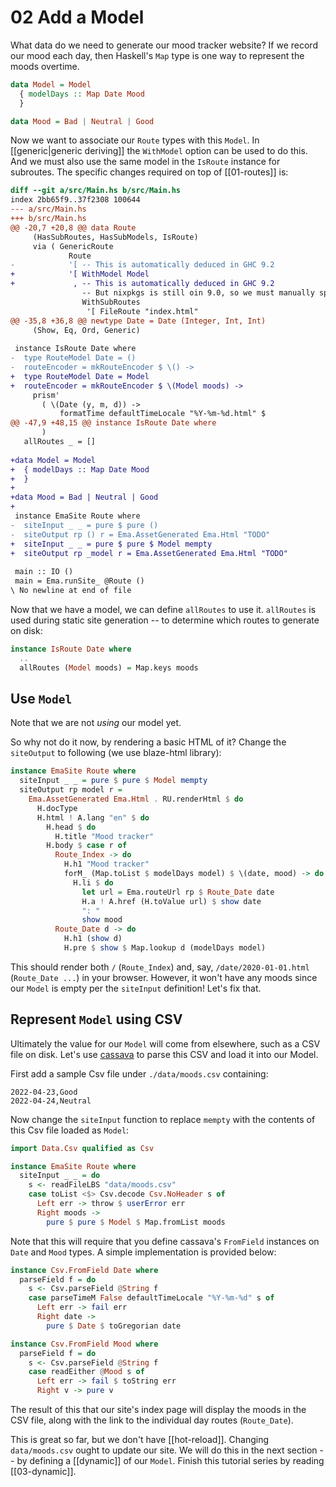 # 02 Add a Model

What data do we need to generate our mood tracker website? If we record our mood each day, then Haskell's `Map` type is one way to represent the moods overtime.

```haskell
data Model = Model 
  { modelDays :: Map Date Mood 
  }

data Mood = Bad | Neutral | Good
```

Now we want to associate our `Route` types with this `Model`. In [[generic|generic deriving]] the `WithModel` option can be used to do this. And we must also use the same model in the `IsRoute` instance for subroutes. The specific changes required on top of [[01-routes]] is:

```diff
diff --git a/src/Main.hs b/src/Main.hs
index 2bb65f9..37f2308 100644
--- a/src/Main.hs
+++ b/src/Main.hs
@@ -20,7 +20,8 @@ data Route
     (HasSubRoutes, HasSubModels, IsRoute)
     via ( GenericRoute
             Route
-            '[ -- This is automatically deduced in GHC 9.2
+            '[ WithModel Model
+             , -- This is automatically deduced in GHC 9.2
                -- But nixpkgs is still oin 9.0, so we must manually specify it.
                WithSubRoutes
                 '[ FileRoute "index.html"
@@ -35,8 +36,8 @@ newtype Date = Date (Integer, Int, Int)
     (Show, Eq, Ord, Generic)
 
 instance IsRoute Date where
-  type RouteModel Date = ()
-  routeEncoder = mkRouteEncoder $ \() ->
+  type RouteModel Date = Model
+  routeEncoder = mkRouteEncoder $ \(Model moods) ->
     prism'
       ( \(Date (y, m, d)) ->
           formatTime defaultTimeLocale "%Y-%m-%d.html" $
@@ -47,9 +48,15 @@ instance IsRoute Date where
       )
   allRoutes _ = []
 
+data Model = Model
+  { modelDays :: Map Date Mood
+  }
+
+data Mood = Bad | Neutral | Good
+
 instance EmaSite Route where
-  siteInput _ _ = pure $ pure ()
-  siteOutput rp () r = Ema.AssetGenerated Ema.Html "TODO"
+  siteInput _ _ = pure $ pure $ Model mempty
+  siteOutput rp _model r = Ema.AssetGenerated Ema.Html "TODO"
 
 main :: IO ()
 main = Ema.runSite_ @Route ()
\ No newline at end of file
```

Now that we have a model, we can define `allRoutes` to use it. `allRoutes` is used during static site generation -- to determine which routes to generate on disk:

```haskell
instance IsRoute Date where 
  ..
  allRoutes (Model moods) = Map.keys moods
```

## Use `Model`

Note that we are not *using* our model yet.

So why not do it now, by rendering a basic HTML of it? Change the `siteOutput` to following (we use blaze-html library):

```haskell
instance EmaSite Route where
  siteInput _ _ = pure $ pure $ Model mempty
  siteOutput rp model r =
    Ema.AssetGenerated Ema.Html . RU.renderHtml $ do
      H.docType
      H.html ! A.lang "en" $ do
        H.head $ do
          H.title "Mood tracker"
        H.body $ case r of
          Route_Index -> do
            H.h1 "Mood tracker"
            forM_ (Map.toList $ modelDays model) $ \(date, mood) -> do
              H.li $ do
                let url = Ema.routeUrl rp $ Route_Date date
                H.a ! A.href (H.toValue url) $ show date
                ": "
                show mood
          Route_Date d -> do
            H.h1 (show d)
            H.pre $ show $ Map.lookup d (modelDays model)
```

This should render both `/` (`Route_Index`) and, say, `/date/2020-01-01.html` (`Route_Date ...`) in your browser. However, it won't have any moods since our `Model` is empty per the `siteInput` definition! Let's fix that.

## Represent `Model` using CSV

Ultimately the value for our `Model` will come from elsewhere, such as a CSV file on disk.  Let's use [cassava](https://hackage.haskell.org/package/cassava) to parse this CSV and load it into our Model.

First add a sample Csv file under `./data/moods.csv` containing:

```csv
2022-04-23,Good
2022-04-24,Neutral
```

Now change the `siteInput` function to replace `mempty` with the contents of this Csv file loaded as `Model`:

```haskell
import Data.Csv qualified as Csv

instance EmaSite Route where
  siteInput _ _ = do
    s <- readFileLBS "data/moods.csv"
    case toList <$> Csv.decode Csv.NoHeader s of
      Left err -> throw $ userError err
      Right moods ->
        pure $ pure $ Model $ Map.fromList moods
```

Note that this will require that you define cassava's `FromField` instances on `Date` and `Mood` types. A simple implementation is provided below:

```haskell
instance Csv.FromField Date where
  parseField f = do
    s <- Csv.parseField @String f
    case parseTimeM False defaultTimeLocale "%Y-%m-%d" s of
      Left err -> fail err
      Right date ->
        pure $ Date $ toGregorian date

instance Csv.FromField Mood where
  parseField f = do
    s <- Csv.parseField @String f
    case readEither @Mood s of
      Left err -> fail $ toString err
      Right v -> pure v
```

The result of this that our site's index page will display the moods in the CSV file, along with the link to the individual day routes (`Route_Date`). 

This is great so far, but we don't have [[hot-reload]]. Changing `data/moods.csv` ought to update our site. We will do this in the next section -- by defining a [[dynamic]] of our `Model`. Finish this tutorial series by reading [[03-dynamic]].

